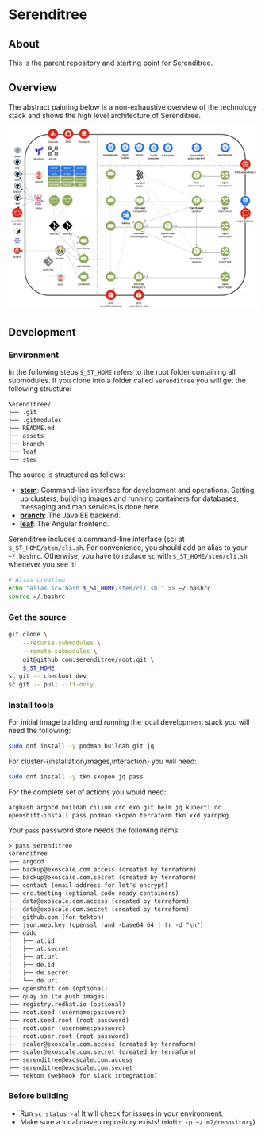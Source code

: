 # Serenditree

## About
This is the parent repository and starting point for Serenditree.

## Overview
The abstract painting below is a non-exhaustive overview of the technology stack and shows the high level architecture of 
Serenditree.

![technology stack and high level architecture](assets/serenditree-overview.svg "overview")

## Development

### Environment
In the following steps `$_ST_HOME` refers to the root folder containing all submodules. If you clone into a folder
called `Serenditree` you will get the following structure:

```
Serenditree/
├── .git
├── .gitmodules
├── README.md
├── assets
├── branch
├── leaf
└── stem
```

The source is structured as follows:
- **[stem](https://github.com/serenditree/stem)**: Command-line interface for development and operations. Setting up clusters, 
  building images and running containers for databases, messaging and map services is done here.
- **[branch](https://github.com/serenditree/branch)**: The Java EE backend.
- **[leaf](https://github.com/serenditree/leaf)**: The Angular frontend.

Serenditree includes a command-line interface (sc) at `$_ST_HOME/stem/cli.sh`. For convenience, you should add an 
alias to your `~/.bashrc`. Otherwise, you have to replace `sc` with `$_ST_HOME/stem/cli.sh` whenever you see it!

```sh
# Alias creation
echo "alias sc='bash $_ST_HOME/stem/cli.sh'" >> ~/.bashrc
source ~/.bashrc
```

### Get the source
```sh
git clone \
    --recurse-submodules \
    --remote-submodules \
    git@github.com:serenditree/root.git \
    $_ST_HOME
sc git -- checkout dev
sc git -- pull --ff-only
```

### Install tools
For initial image building and running the local development stack you will need the following:
```sh
sudo dnf install -y podman buildah git jq
```
For cluster-{installation,images,interaction} you will need:
```sh
sudo dnf install -y tkn skopeo jq pass
```
For the complete set of actions you would need:
```
argbash argocd buildah cilium crc exo git helm jq kubectl oc openshift-install pass podman skopeo terraform tkn xxd yarnpkg
```

Your `pass` password store needs the following items:
```
> pass serenditree
serenditree
├── argocd
├── backup@exoscale.com.access (created by terraform)
├── backup@exoscale.com.secret (created by terraform)
├── contact (email address for let's encrypt)
├── crc.testing (optional code ready containers)
├── data@exoscale.com.access (created by terraform)
├── data@exoscale.com.secret (created by terraform)
├── github.com (for tekton)
├── json.web.key (openssl rand -base64 64 | tr -d "\n")
├── oidc
│   ├── at.id
│   ├── at.secret
│   ├── at.url
│   ├── de.id
│   ├── de.secret
│   └── de.url
├── openshift.com (optional)
├── quay.io (to push images)
├── registry.redhat.io (optional)
├── root.seed (username:password)
├── root.seed.root (root password)
├── root.user (username:password)
├── root.user.root (root password)
├── scaler@exoscale.com.access (created by terraform)
├── scaler@exoscale.com.secret (created by terraform)
├── serenditree@exoscale.com.access
├── serenditree@exoscale.com.secret
└── tekton (webhook for slack integration)
```

### Before building
- Run `sc status -a`! It will check for issues in your environment. 
- Make sure a local maven repository exists! (``mkdir -p ~/.m2/repository``)

